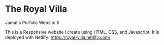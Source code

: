 # The Royal Villa
Jamal's Porfolio Website 5

This is a Responsive website I create using HTML, CSS, and Javascript. It is deployed with Netlify: https://royal-villa.netlify.com/
